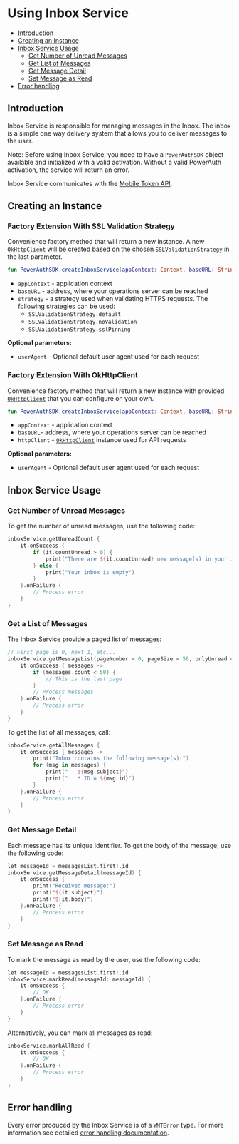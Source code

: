 # Using Inbox Service

<!-- begin remove -->
- [Introduction](#introduction)
- [Creating an Instance](#creating-an-instance)
- [Inbox Service Usage](#inbox-service-usage)
  - [Get Number of Unread Messages](#get-number-of-unread-messages)
  - [Get List of Messages](#get-list-of-messages)
  - [Get Message Detail](#get-message-detail)
  - [Set Message as Read](#set-message-as-read)
- [Error handling](#error-handling)

## Introduction
<!-- end -->

Inbox Service is responsible for managing messages in the Inbox. The inbox is a simple one way delivery system that allows you to deliver messages to the user.

<!-- begin box warning -->
Note: Before using Inbox Service, you need to have a `PowerAuthSDK` object available and initialized with a valid activation. Without a valid PowerAuth activation, the service will return an error.
<!-- end -->

Inbox Service communicates with the [Mobile Token API](https://developers.wultra.com/components/enrollment-server/develop/documentation/Mobile-Token-API).

## Creating an Instance

### Factory Extension With SSL Validation Strategy

Convenience factory method that will return a new instance. A new [`OkHttpClient`](https://square.github.io/okhttp/) will be created based on the chosen `SSLValidationStrategy` in the last parameter.

```kotlin
fun PowerAuthSDK.createInboxService(appContext: Context, baseURL: String, strategy: SSLValidationStrategy): IInboxService
```

- `appContext` - application context
- `baseURL` - address, where your operations server can be reached
- `strategy` - a strategy used when validating HTTPS requests. The following strategies can be used:
    - `SSLValidationStrategy.default`
    - `SSLValidationStrategy.noValidation`
    - `SSLValidationStrategy.sslPinning`

__Optional parameters:__

- `userAgent` - Optional default user agent used for each request

### Factory Extension With OkHttpClient

Convenience factory method that will return a new instance with provided [`OkHttpClient`](https://square.github.io/okhttp/) that you can configure on your own.

```kotlin
fun PowerAuthSDK.createInboxService(appContext: Context, baseURL: String, httpClient: OkHttpClient): IInboxService
```

- `appContext` - application context
- `baseURL`-  address, where your operations server can be reached
- `httpClient` - [`OkHttpClient`](https://square.github.io/okhttp/) instance used for API requests

__Optional parameters:__

- `userAgent` - Optional default user agent used for each request

## Inbox Service Usage

### Get Number of Unread Messages

To get the number of unread messages, use the following code:

```kotlin
inboxService.getUnreadCount { 
    it.onSuccess {
        if (it.countUnread > 0) {
            print("There are ${it.countUnread} new message(s) in your inbox")
        } else {
            print("Your inbox is empty")
        }
    }.onFailure {
        // Process error
    }
}
```

### Get a List of Messages

The Inbox Service provide a paged list of messages:

```kotlin
// First page is 0, next 1, etc...
inboxService.getMessageList(pageNumber = 0, pageSize = 50, onlyUnread = false) {
    it.onSuccess { messages ->
        if (messages.count < 50) {
            // This is the last page
        }
        // Process messages    
    }.onFailure {
        // Process error
    }
}
```

To get the list of all messages, call:

```kotlin
inboxService.getAllMessages {
    it.onSuccess { messages ->
        print("Inbox contains the following message(s):")
        for (msg in messages) {
            print(" - ${msg.subject}")
            print("   * ID = ${msg.id}")
        }
    }.onFailure {
        // Process error
    }
}
```

### Get Message Detail

Each message has its unique identifier. To get the body of the message, use the following code:

```kotlin
let messageId = messagesList.first!.id
inboxService.getMessageDetail(messageId) {
    it.onSuccess {
        print("Received message:")
        print("${it.subject}")
        print("${it.body}")
    }.onFailure {
        // Process error
    }
}
```

### Set Message as Read

To mark the message as read by the user, use the following code:

```kotlin
let messageId = messagesList.first!.id
inboxService.markRead(messageId: messageId) {
    it.onSuccess {
        // OK
    }.onFailure {
        // Process error
    }
}
```

Alternatively, you can mark all messages as read:

```kotlin
inboxService.markAllRead {
    it.onSuccess {
        // OK
    }.onFailure {
        // Process error
    }
}
```

## Error handling

Every error produced by the Inbox Service is of a `WMTError` type. For more information see detailed [error handling documentation](Error-Handling.md).
